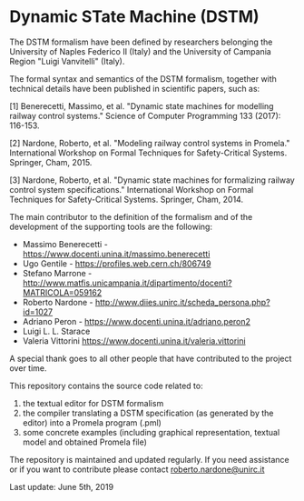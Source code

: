 # Dynamic STate Machine (DSTM)

The DSTM formalism have been defined by researchers belonging the University of Naples Federico II (Italy) and the University of Campania Region "Luigi Vanvitelli" (Italy).

The formal syntax and semantics of the DSTM formalism, together with technical details have been published in scientific papers, such as:

[1] Benerecetti, Massimo, et al. "Dynamic state machines for modelling railway control systems." Science of Computer Programming 133 (2017): 116-153.

[2] Nardone, Roberto, et al. "Modeling railway control systems in Promela." International Workshop on Formal Techniques for Safety-Critical Systems. Springer, Cham, 2015.

[3] Nardone, Roberto, et al. "Dynamic state machines for formalizing railway control system specifications." International Workshop on Formal Techniques for Safety-Critical Systems. Springer, Cham, 2014.


The main contributor to the definition of the formalism and of the development of the supporting tools are the following:
- Massimo Benerecetti - https://www.docenti.unina.it/massimo.benerecetti
- Ugo Gentile - https://profiles.web.cern.ch/806749
- Stefano Marrone - http://www.matfis.unicampania.it/dipartimento/docenti?MATRICOLA=059162
- Roberto Nardone - http://www.diies.unirc.it/scheda_persona.php?id=1027
- Adriano Peron - https://www.docenti.unina.it/adriano.peron2
- Luigi L. L. Starace 
- Valeria Vittorini https://www.docenti.unina.it/valeria.vittorini

A special thank goes to all other people that have contributed to the project over time.

This repository contains the source code related to:

1) the textual editor for DSTM formalism
2) the compiler translating a DSTM specification (as generated by the editor) into a Promela program (.pml)
3) some concrete examples (including graphical representation, textual model and obtained Promela file)

The repository is maintained and updated regularly. If you need assistance or if you want to contribute please contact roberto.nardone@unirc.it

Last update: June 5th, 2019

